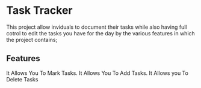 #  Task Tracker
This project allow inviduals to document their tasks while also having full cotrol to edit the tasks you have for the day by the various features in which the project contains;
## Features
It Allows You To Mark Tasks.
It Allows You To Add Tasks.
It Allows you To Delete Tasks
